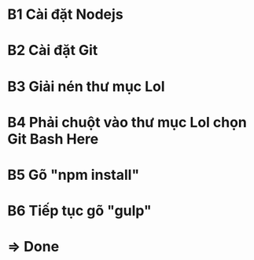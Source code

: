 
# B1 Cài đặt Nodejs
# B2 Cài đặt Git
# B3 Giải nén thư mục Lol
# B4 Phải chuột vào thư mục Lol chọn Git Bash Here
# B5 Gõ "npm install"
# B6 Tiếp tục gõ "gulp"
# => Done
